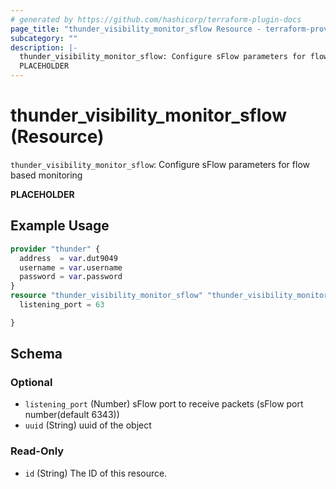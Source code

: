 ```yaml
---
# generated by https://github.com/hashicorp/terraform-plugin-docs
page_title: "thunder_visibility_monitor_sflow Resource - terraform-provider-thunder"
subcategory: ""
description: |-
  thunder_visibility_monitor_sflow: Configure sFlow parameters for flow based monitoring
  PLACEHOLDER
---
```


# thunder_visibility_monitor_sflow (Resource)

`thunder_visibility_monitor_sflow`: Configure sFlow parameters for flow based monitoring

__PLACEHOLDER__

## Example Usage

```terraform
provider "thunder" {
  address  = var.dut9049
  username = var.username
  password = var.password
}
resource "thunder_visibility_monitor_sflow" "thunder_visibility_monitor_sflow" {
  listening_port = 63

}
```

<!-- schema generated by tfplugindocs -->
## Schema

### Optional

- `listening_port` (Number) sFlow port to receive packets (sFlow port number(default 6343))
- `uuid` (String) uuid of the object

### Read-Only

- `id` (String) The ID of this resource.


